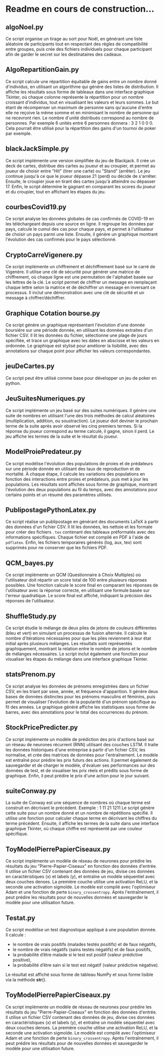 # Readme en cours de construction...

## algoNoel.py
Ce script organise un tirage au sort pour Noël, en générant une liste aléatoire de participants tout en respectant des règles de compatibilité entre groupes, puis crée des fichiers individuels pour chaque participant afin de garder le secret sur les destinataires des cadeaux.

## AlgoRepartitionGain.py
Ce script calcule une répartition équitable de gains entre un nombre donné d'individus, en utilisant un algorithme qui génère des listes de distribution. Il affiche les résultats sous forme de tableaux dans une interface graphique Tkinter, où chaque colonne représente la répartition pour un nombre croissant d'individus, tout en visualisant les valeurs et leurs sommes.
Le but étant de récompenser un maximum de personne sans qu'aucune d'entre elle ne reçoive la même somme et en minimisant le nombre de personne qui ne recevront rien. Le nombre d'unité distribués correspond au nombre de personnes. Par exemple 6 unités entre 6 personnes donnera : 3 2 1 0 0 0. Cela pourrait être utilisé pour la répartition des gains d'un tournoi de poker par exemple.

## blackJackSimple.py
Ce script implémente une version simplifiée du jeu de Blackjack. Il crée un deck de cartes, distribue des cartes au joueur et au croupier, et permet au joueur de choisir entre "Hit" (tirer une carte) ou "Stand" (arrêter). Le jeu continue jusqu'à ce que le joueur dépasse 21 (perd) ou décide de s'arrêter. Ensuite, le croupier joue en tirant des cartes jusqu'à atteindre ou dépasser 17. Enfin, le script détermine le gagnant en comparant les scores du joueur et du croupier, tout en affichant les étapes du jeu.

## courbesCovid19.py
Ce script analyse les données globales de cas confirmés de COVID-19 en les téléchargeant depuis une source en ligne. Il regroupe les données par pays, calcule le cumul des cas pour chaque pays, et permet à l'utilisateur de choisir un pays parmi une liste. Ensuite, il génère un graphique montrant l'évolution des cas confirmés pour le pays sélectionné.

## CryptoCarreVigenere.py
Ce script implémente un chiffrement et déchiffrement basé sur le carré de Vigenère. Il utilise une clé de sécurité pour générer une matrice de chiffrement, où chaque ligne est une permutation de l'alphabet basée sur les lettres de la clé. Le script permet de chiffrer un message en remplaçant chaque lettre selon la matrice et de déchiffrer un message en inversant ce processus. Il inclut une démonstration avec une clé de sécurité et un message à chiffrer/déchiffrer.

## Graphique Cotation bourse.py
Ce script génère un graphique représentant l'évolution d'une donnée boursière sur une période donnée, en utilisant les données extraites d'un fichier CSV. Il lit les données du fichier, sélectionne une plage de jours spécifiée, et trace un graphique avec les dates en abscisse et les valeurs en ordonnée. Le graphique est stylisé pour améliorer la lisibilité, avec des annotations sur chaque point pour afficher les valeurs correspondantes.

## jeuDeCartes.py
Ce script peut être utilisé comme base pour développer un jeu de poker en python.

## JeuSuitesNumeriques.py
Ce script implémente un jeu basé sur des suites numériques. Il génère une suite de nombres en utilisant l'une des trois méthodes de calcul aléatoires (multiplication, addition, ou soustraction). Le joueur doit deviner le prochain terme de la suite après avoir observé les cinq premiers termes. Si la réponse du joueur correspond au terme calculé, il gagne, sinon il perd. Le jeu affiche les termes de la suite et le résultat du joueur.

## ModelProiePredateur.py
Ce script modélise l'évolution des populations de proies et de prédateurs sur une période donnée en utilisant des taux de reproduction et de mortalité. À chaque étape, il calcule les variations des populations en fonction des interactions entre proies et prédateurs, puis met à jour les populations. Les résultats sont affichés sous forme de graphique, montrant l'évolution des deux populations au fil du temps, avec des annotations pour certains points et un résumé des paramètres utilisés.

## PublipostagePythonLatex.py
Ce script réalise un publipostage en générant des documents LaTeX à partir des données d'un fichier CSV. Il lit les données, les nettoie et les formate pour créer des fichiers `.tex` contenant des tableaux préformatés avec des informations spécifiques. Chaque fichier est compilé en PDF à l'aide de `pdflatex`. Enfin, les fichiers temporaires générés (log, aux, tex) sont supprimés pour ne conserver que les fichiers PDF.

## QCM_bayes.py
Ce script implémente un QCM (Questionnaire à Choix Multiples) où l'utilisateur doit répartir un score total de 100 entre plusieurs réponses possibles. Une fonction calcule le score final en comparant les réponses de l'utilisateur avec la réponse correcte, en utilisant une formule basée sur l'erreur quadratique. Le score final est affiché, indiquant la précision des réponses de l'utilisateur.

## ShuffleStudy.py
Ce script étudie le mélange de deux piles de jetons de couleurs différentes (bleu et vert) en simulant un processus de fusion alternée. Il calcule le nombre d'itérations nécessaires pour que les piles reviennent à leur état initial après plusieurs mélanges. Les résultats sont représentés graphiquement, montrant la relation entre le nombre de jetons et le nombre de mélanges nécessaires. Le script inclut également une fonction pour visualiser les étapes du mélange dans une interface graphique Tkinter.

## statsPrenom.py
Ce script analyse les données de prénoms enregistrées dans un fichier CSV, en les triant par sexe, année, et fréquence d'apparition. Il génère deux bases de données distinctes pour les prénoms masculins et féminins, puis permet de visualiser l'évolution de la popularité d'un prénom spécifique au fil des années. Le graphique généré affiche les statistiques sous forme de barres, avec des annotations pour le total des occurrences du prénom.

## StockPricePredicter.py
Ce script implémente un modèle de prédiction des prix d'actions basé sur un réseau de neurones récurrent (RNN) utilisant des couches LSTM. Il traite les données historiques d'une entreprise à partir d'un fichier CSV, les normalise, et crée des matrices de données pour l'entraînement. Le modèle est entraîné pour prédire les prix futurs des actions. Il permet également de sauvegarder et de charger le modèle, d'évaluer ses performances sur des données de test, et de visualiser les prix réels et prédits sous forme de graphique. Enfin, il peut prédire le prix d'une action pour le jour suivant.

## suiteConway.py
La suite de Conway est une séquence de nombres où chaque terme est construit en décrivant le précédent. Exemple : 1 11 21 1211 
Le script génère cette suite pour un nombre donné et un nombre de répétitions spécifié. Il utilise une fonction pour calculer chaque terme en décrivant les chiffres du terme précédent. Ensuite, il affiche les termes de la suite dans une interface graphique Tkinter, où chaque chiffre est représenté par une couleur spécifique.

## ToyModelPierrePapierCiseaux.py
Ce script implémente un modèle de réseau de neurones pour prédire les résultats du jeu "Pierre-Papier-Ciseaux" en fonction des données d'entrée. Il utilise un fichier CSV contenant des données de jeu, divise ces données en caractéristiques (x) et labels (y), et entraîne un modèle séquentiel avec deux couches denses. La première couche utilise une activation ReLU, et la seconde une activation sigmoïde. Le modèle est compilé avec l'optimiseur Adam et une fonction de perte `binary_crossentropy`. Après l'entraînement, il peut prédire les résultats pour de nouvelles données et sauvegarder le modèle pour une utilisation future.

## Testat.py
Ce script modélise un test diagnostique appliqué à une population donnée. Il calcule :
- le nombre de vrais positifs (malades testés positifs) et de faux négatifs,
- le nombre de vrais négatifs (sains testés négatifs) et de faux positifs,
- la probabilité d’être malade si le test est positif (valeur prédictive positive),
- la probabilité d’être sain si le test est négatif (valeur prédictive négative).
  
Le résultat est affiché sous forme de tableau NumPy et sous forme lisible via la méthode __str__().

## ToyModelPierrePapierCiseaux.py
Ce script implémente un modèle de réseau de neurones pour prédire les résultats du jeu "Pierre-Papier-Ciseaux" en fonction des données d'entrée. Il utilise un fichier CSV contenant des données de jeu, divise ces données en caractéristiques (x) et labels (y), et entraîne un modèle séquentiel avec deux couches denses. La première couche utilise une activation ReLU, et la seconde une activation sigmoïde. Le modèle est compilé avec l'optimiseur Adam et une fonction de perte `binary_crossentropy`. Après l'entraînement, il peut prédire les résultats pour de nouvelles données et sauvegarder le modèle pour une utilisation future.
